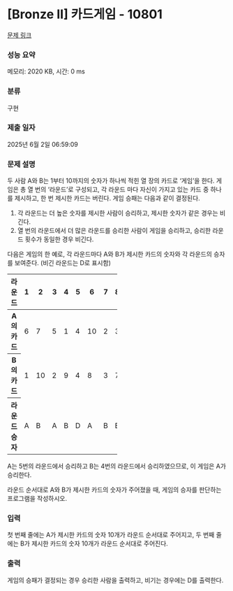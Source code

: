 # [Bronze II] 카드게임 - 10801 

[문제 링크](https://www.acmicpc.net/problem/10801) 

### 성능 요약

메모리: 2020 KB, 시간: 0 ms

### 분류

구현

### 제출 일자

2025년 6월 2일 06:59:09

### 문제 설명

<p>두 사람 A와 B는 1부터 10까지의 숫자가 하나씩 적힌 열 장의 카드로 ‘게임’을 한다. 게임은 총 열 번의 ‘라운드’로 구성되고, 각 라운드 마다 자신이 가지고 있는 카드 중 하나를 제시하고, 한 번 제시한 카드는 버린다. 게임 승패는 다음과 같이 결정된다. </p>

<ol>
	<li>각 라운드는 더 높은 숫자를 제시한 사람이 승리하고, 제시한 숫자가 같은 경우는 비긴다. </li>
	<li>열 번의 라운드에서 더 많은 라운드를 승리한 사람이 게임을 승리하고, 승리한 라운드 횟수가 동일한 경우 비긴다. </li>
</ol>

<p>다음은 게임의 한 예로, 각 라운드마다 A와 B가 제시한 카드의 숫자와 각 라운드의 승자를 보여준다. (비긴 라운드는 D로 표시함)</p>

<table class="table table-bordered" style="width:50%">
	<thead>
		<tr>
			<th>라운드</th>
			<th>1</th>
			<th>2</th>
			<th>3</th>
			<th>4</th>
			<th>5</th>
			<th>6</th>
			<th>7</th>
			<th>8</th>
			<th>9</th>
			<th>10</th>
		</tr>
	</thead>
	<tbody>
		<tr>
			<th>A의 카드</th>
			<td>6</td>
			<td>7</td>
			<td>5</td>
			<td>1</td>
			<td>4</td>
			<td>10</td>
			<td>2</td>
			<td>3</td>
			<td>8</td>
			<td>9</td>
		</tr>
		<tr>
			<th>B의 카드</th>
			<td>1</td>
			<td>10</td>
			<td>2</td>
			<td>9</td>
			<td>4</td>
			<td>8</td>
			<td>3</td>
			<td>7</td>
			<td>5</td>
			<td>6</td>
		</tr>
		<tr>
			<th>라운드 승자</th>
			<td>A</td>
			<td>B</td>
			<td>A</td>
			<td>B</td>
			<td>D</td>
			<td>A</td>
			<td>B</td>
			<td>B</td>
			<td>A</td>
			<td>A</td>
		</tr>
	</tbody>
</table>

<p>A는 5번의 라운드에서 승리하고 B는 4번의 라운드에서 승리하였으므로, 이 게임은 A가 승리한다. </p>

<p>라운드 순서대로 A와 B가 제시한 카드의 숫자가 주어졌을 때, 게임의 승자를 판단하는 프로그램을 작성하시오. </p>

### 입력 

 <p>첫 번째 줄에는 A가 제시한 카드의 숫자 10개가 라운드 순서대로 주어지고, 두 번째 줄에는 B가 제시한 카드의 숫자 10개가 라운드 순서대로 주어진다.</p>

### 출력 

 <p>게임의 승패가 결정되는 경우 승리한 사람을 출력하고, 비기는 경우에는 D를 출력한다. </p>

